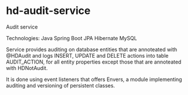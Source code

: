 # hd-audit-service
Audit service

Technologies:
Java
Spring Boot
JPA
Hibernate
MySQL

Service provides auditing on database entities that are annoteated with @HDAudit and logs INSERT, UPDATE and DELETE 
actions into table AUDIT_ACTION, for all entity properties except those that are annoteated with HDNotAudit. 

It is done using event listeners that offers Envers, a module implementing auditing and versioning of persistent classes.

